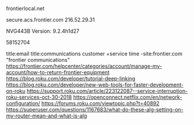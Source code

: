 frontierlocal.net

secure.acs.frontier.com
216.52.29.31	

NVG443B Version: 9.2.4h1d27

58152704

title:email title:communications customer +service time -site:frontier.com "frontier communications"
https://frontier.com/helpcenter/categories/account/manage-my-account/how-to-return-frontier-equipment
https://blog.roku.com/developer/tutorial-deep-linking
https://blog.roku.com/developer/new-web-tools-for-faster-development-on-roku
https://support.roku.com/article/223122087--service-interruption-roku-services-oct-30-2018
https://openconnect.netflix.com/en/network-configuration/
https://forums.roku.com/viewtopic.php?t=40892
https://superuser.com/questions/1167683/what-do-these-alg-setting-on-my-router-mean-and-what-is-alg
